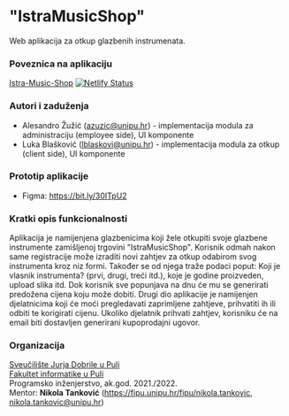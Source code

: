 # "IstraMusicShop"

Web aplikacija za otkup glazbenih instrumenata.

### Poveznica na aplikaciju
[Istra-Music-Shop](https://istra-music-shop.netlify.app/)
[![Netlify Status](https://api.netlify.com/api/v1/badges/fa19300f-afea-4012-9b9c-d39664dc09e7/deploy-status)](https://app.netlify.com/sites/istra-music-shop/deploys)

### Autori i zaduženja

-   Alesandro Žužić (azuzic@unipu.hr) - implementacija modula za administraciju (employee side), UI komponente
-   Luka Blašković (lblaskovi@unipu.hr) - implementacija modula za otkup (client side), UI komponente

### Prototip aplikacije
- Figma: https://bit.ly/30ITpU2

### Kratki opis funkcionalnosti
Aplikacija je namijenjena glazbenicima koji žele otkupiti svoje glazbene instrumente zamišljenoj trgovini "IstraMusicShop".
Korisnik odmah nakon same registracije može izraditi novi zahtjev za otkup odabirom svog instrumenta kroz niz formi. 
Također se od njega traže podaci poput: Koji je vlasnik instrumenta? (prvi, drugi, treći itd.), koje je godine proizveden, upload slika itd.
Dok korisnik sve popunjava na dnu će mu se generirati predožena cijena koju može dobiti.
Drugi dio aplikacije je namijenjen djelatnicima koji će moći pregledavati zaprimljene zahtjeve, prihvatiti ih ili odbiti te korigirati cijenu.
Ukoliko djelatnik prihvati zahtjev, korisniku će na email biti dostavljen generirani kupoprodajni ugovor.


### Organizacija

[Sveučilište Jurja Dobrile u Puli](http://www.unipu.hr/)  
[Fakultet informatike u Puli](https://fipu.unipu.hr/)  
Programsko inženjerstvo, ak.god. 2021./2022.  
Mentor: **Nikola Tanković** (https://fipu.unipu.hr/fipu/nikola.tankovic, nikola.tankovic@unipu.hr)
